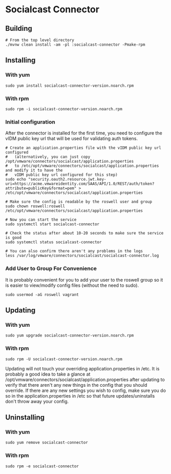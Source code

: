 # Socialcast Connector

## Building

```shell
# From the top level directory
./mvnw clean install -am -pl :socialcast-connector -Pmake-rpm
```

## Installing

### With yum

```shell
sudo yum install socialcast-connector-version.noarch.rpm
```

### With rpm

```shell
sudo rpm -i socialcast-connector-version.noarch.rpm
```

### Initial configuration

After the connector is installed for the first time, you need to configure the vIDM public key url that will be used for validating auth tokens.

```shell
# Create an application.properties file with the vIDM public key url configured
#   (alternatively, you can just copy /opt/vmware/connectors/socialcast/application.properties
#   to /etc/opt/vmware/connectors/socialcast/application.properties and modify it to have the
#   vIDM public key url configured for this step)
sudo echo "security.oauth2.resource.jwt.key-uri=https://acme.vmwareidentity.com/SAAS/API/1.0/REST/auth/token?attribute=publicKey&format=pem" > /etc/opt/vmware/connectors/socialcast/application.properties

# Make sure the config is readable by the roswell user and group
sudo chown roswell:roswell /etc/opt/vmware/connectors/socialcast/application.properties

# Now you can start the service
sudo systemctl start socialcast-connector

# Check the status after about 10-20 seconds to make sure the service is good
sudo systemctl status socialcast-connector

# You can also confirm there aren't any problems in the logs
less /var/log/vmware/connectors/socialcast/socialcast-connector.log
```

### Add User to Group For Convenience

It is probably convenient for you to add your user to the roswell group so it is easier to view/modify config files (without the need to sudo).

```shell
sudo usermod -aG roswell vagrant
```


## Updating

### With yum

```shell
sudo yum upgrade socialcast-connector-version.noarch.rpm
```

### With rpm

```shell
sudo rpm -U socialcast-connector-version.noarch.rpm
```

Updating will not touch your overriding application.properties in /etc.  It is probably a good idea to take a glance at /opt/vmware/connectors/socialcast/application.properties after updating to verify that there aren't any new things in the config that you should override.  If there are any new settings you wish to config, make sure you do so in the application.properties in /etc so that future updates/uninstalls don't throw away your config.


## Uninstalling

### With yum

```shell
sudo yum remove socialcast-connector
```

### With rpm

```shell
sudo rpm -e socialcast-connector
```
